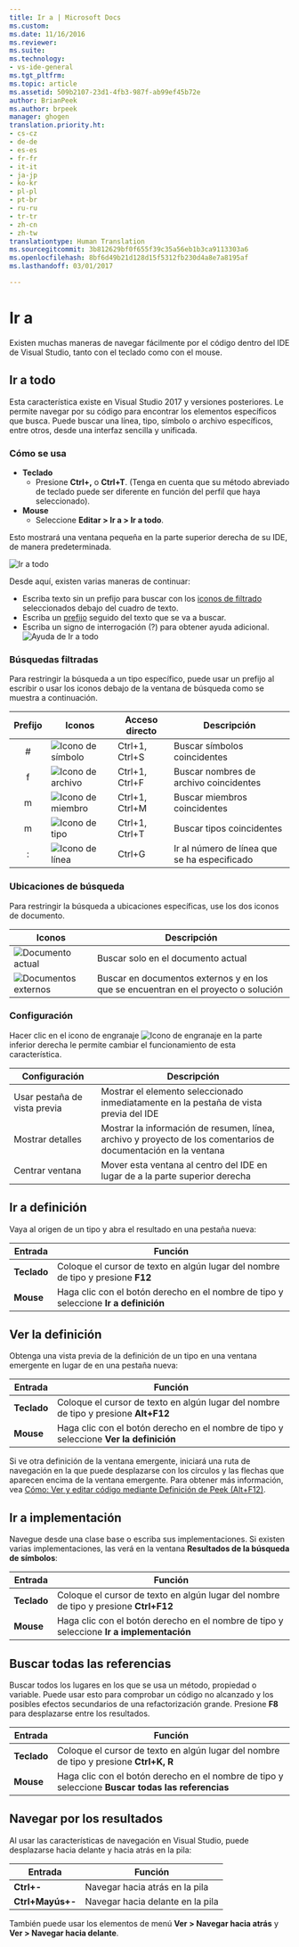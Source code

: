 ```yaml
---
title: Ir a | Microsoft Docs
ms.custom: 
ms.date: 11/16/2016
ms.reviewer: 
ms.suite: 
ms.technology:
- vs-ide-general
ms.tgt_pltfrm: 
ms.topic: article
ms.assetid: 509b2107-23d1-4fb3-987f-ab99ef45b72e
author: BrianPeek
ms.author: brpeek
manager: ghogen
translation.priority.ht:
- cs-cz
- de-de
- es-es
- fr-fr
- it-it
- ja-jp
- ko-kr
- pl-pl
- pt-br
- ru-ru
- tr-tr
- zh-cn
- zh-tw
translationtype: Human Translation
ms.sourcegitcommit: 3b812629bf0f655f39c35a56eb1b3ca9113303a6
ms.openlocfilehash: 8bf6d49b21d128d15f5312fb230d4a8e7a8195af
ms.lasthandoff: 03/01/2017

---
```


# <a name="go-to"></a>Ir a
Existen muchas maneras de navegar fácilmente por el código dentro del IDE de Visual Studio, tanto con el teclado como con el mouse.

<!-- VERSIONLESS -->
## <a name="go-to-all"></a>Ir a todo
Esta característica existe en Visual Studio 2017 y versiones posteriores.  Le permite navegar por su código para encontrar los elementos específicos que busca.  Puede buscar una línea, tipo, símbolo o archivo específicos, entre otros, desde una interfaz sencilla y unificada.

### <a name="how-to-use"></a>Cómo se usa
* **Teclado**
  * Presione **Ctrl+,** o **Ctrl+T**.  (Tenga en cuenta que su método abreviado de teclado puede ser diferente en función del perfil que haya seleccionado).
* **Mouse**
  * Seleccione **Editar > Ir a > Ir a todo**.

Esto mostrará una ventana pequeña en la parte superior derecha de su IDE, de manera predeterminada.

![Ir a todo](~/docs/ide/media/gotoall.png)

Desde aquí, existen varias maneras de continuar:
* Escriba texto sin un prefijo para buscar con los [iconos de filtrado](#filtered-searches) seleccionados debajo del cuadro de texto.
* Escriba un [prefijo](#filtered-searches) seguido del texto que se va a buscar.
* Escriba un signo de interrogación (?) para obtener ayuda adicional.
  ![Ayuda de Ir a todo](~/docs/ide/media/gotoall_help.png)

### <a name="filtered-searches"></a>Búsquedas filtradas
Para restringir la búsqueda a un tipo específico, puede usar un prefijo al escribir o usar los iconos debajo de la ventana de búsqueda como se muestra a continuación.

Prefijo | Iconos | Acceso directo | Descripción
:----: | ---- | -------- | ---
#      | ![Icono de símbolo](~/docs/ide/media/gotoall_symbolicon.png) | Ctrl+1, Ctrl+S | Buscar símbolos coincidentes
f      | ![Icono de archivo](~/docs/ide/media/gotoall_fileicon.png)     | Ctrl+1, Ctrl+F | Buscar nombres de archivo coincidentes
m      | ![Icono de miembro](~/docs/ide/media/gotoall_membericon.png) | Ctrl+1, Ctrl+M | Buscar miembros coincidentes
m      | ![Icono de tipo](~/docs/ide/media/gotoall_typeicon.png)     | Ctrl+1, Ctrl+T | Buscar tipos coincidentes
:      | ![Icono de línea](~/docs/ide/media/gotoall_lineicon.png)     | Ctrl+G         | Ir al número de línea que se ha especificado

### <a name="search-locations"></a>Ubicaciones de búsqueda
Para restringir la búsqueda a ubicaciones específicas, use los dos iconos de documento.

Iconos | Descripción
---- | ---
![Documento actual](~/docs/ide/media/gotoall_currentdocument.png) | Buscar solo en el documento actual
![Documentos externos](~/docs/ide/media/gotoall_external.png) | Buscar en documentos externos y en los que se encuentran en el proyecto o solución

### <a name="settings"></a>Configuración
Hacer clic en el icono de engranaje ![Icono de engranaje](~/docs/ide/media/gotoall_gear.png) en la parte inferior derecha le permite cambiar el funcionamiento de esta característica.

Configuración | Descripción
------- | ---
Usar pestaña de vista previa | Mostrar el elemento seleccionado inmediatamente en la pestaña de vista previa del IDE
Mostrar detalles    | Mostrar la información de resumen, línea, archivo y proyecto de los comentarios de documentación en la ventana
Centrar ventana   | Mover esta ventana al centro del IDE en lugar de a la parte superior derecha
<!-- END VERSIONLESS -->

## <a name="go-to-definition"></a>Ir a definición
Vaya al origen de un tipo y abra el resultado en una pestaña nueva:

Entrada        | Función 
------------ | ---
**Teclado** | Coloque el cursor de texto en algún lugar del nombre de tipo y presione **F12**
**Mouse**    | Haga clic con el botón derecho en el nombre de tipo y seleccione **Ir a definición**

## <a name="peek-definition"></a>Ver la definición
Obtenga una vista previa de la definición de un tipo en una ventana emergente en lugar de en una pestaña nueva:

Entrada        | Función 
------------ | ---
**Teclado** | Coloque el cursor de texto en algún lugar del nombre de tipo y presione **Alt+F12**
**Mouse**    | Haga clic con el botón derecho en el nombre de tipo y seleccione **Ver la definición**

Si ve otra definición de la ventana emergente, iniciará una ruta de navegación en la que puede desplazarse con los círculos y las flechas que aparecen encima de la ventana emergente.  Para obtener más información, vea [Cómo: Ver y editar código mediante Definición de Peek (Alt+F12)](how-to-view-and-edit-code-by-using-peek-definition-alt-plus-f12.md).

## <a name="go-to-implementation"></a>Ir a implementación
Navegue desde una clase base o escriba sus implementaciones.  Si existen varias implementaciones, las verá en la ventana **Resultados de la búsqueda de símbolos**:

Entrada        | Función 
------------ | ---
**Teclado** | Coloque el cursor de texto en algún lugar del nombre de tipo y presione **Ctrl+F12**
**Mouse**    | Haga clic con el botón derecho en el nombre de tipo y seleccione **Ir a implementación**

## <a name="find-all-references"></a>Buscar todas las referencias
Buscar todos los lugares en los que se usa un método, propiedad o variable.  Puede usar esto para comprobar un código no alcanzado y los posibles efectos secundarios de una refactorización grande.  Presione **F8** para desplazarse entre los resultados.

Entrada        | Función 
------------ | ---
**Teclado** | Coloque el cursor de texto en algún lugar del nombre de tipo y presione **Ctrl+K, R**
**Mouse**    | Haga clic con el botón derecho en el nombre de tipo y seleccione **Buscar todas las referencias**

## <a name="navigating-results"></a>Navegar por los resultados
Al usar las características de navegación en Visual Studio, puede desplazarse hacia delante y hacia atrás en la pila:

Entrada        | Función 
------------ | ---
**Ctrl+-**          | Navegar hacia atrás en la pila
**Ctrl+Mayús+-**    | Navegar hacia delante en la pila

También puede usar los elementos de menú **Ver > Navegar hacia atrás** y **Ver > Navegar hacia delante**.
